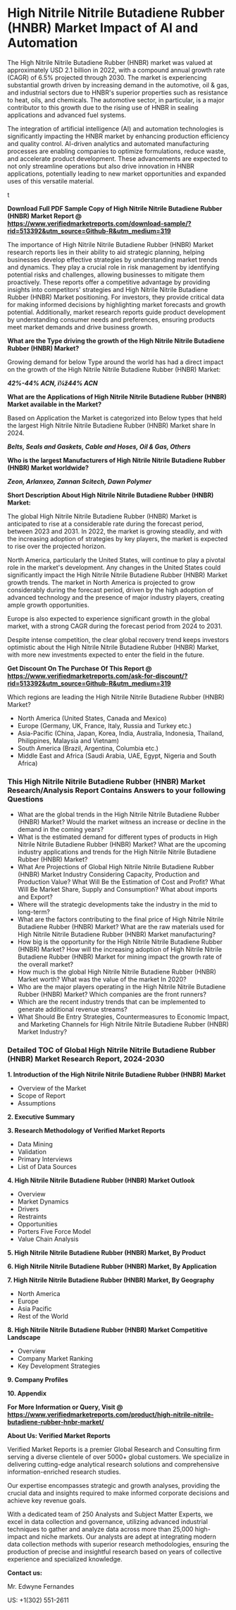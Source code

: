 <meta name="title" content="Global  High Nitrile Nitrile Butadiene Rubber (HNBR) Market Impact of AI and Automation"><meta name="description" content="  The High Nitrile Nitrile Butadiene Rubber (HNBR) market was valued at approximately USD 2.1 billion in 2022, with a compound annual growth rate (CAGR) of 6.5% projec"><meta name="title" content=" High Nitrile Nitrile Butadiene Rubber (HNBR) Market Size, Share, Scope, Trends, Growth, Opportunities, Analysis, Forecast"> <h1>High Nitrile Nitrile Butadiene Rubber (HNBR) Market Impact of AI and Automation</h1> <p>The High Nitrile Nitrile Butadiene Rubber (HNBR) market was valued at approximately USD 2.1 billion in 2022, with a compound annual growth rate (CAGR) of 6.5% projected through 2030. The market is experiencing substantial growth driven by increasing demand in the automotive, oil & gas, and industrial sectors due to HNBR's superior properties such as resistance to heat, oils, and chemicals. The automotive sector, in particular, is a major contributor to this growth due to the rising use of HNBR in sealing applications and advanced fuel systems.</p> <p>The integration of artificial intelligence (AI) and automation technologies is significantly impacting the HNBR market by enhancing production efficiency and quality control. AI-driven analytics and automated manufacturing processes are enabling companies to optimize formulations, reduce waste, and accelerate product development. These advancements are expected to not only streamline operations but also drive innovation in HNBR applications, potentially leading to new market opportunities and expanded uses of this versatile material.</p> t</p><p id="" class=""><strong>Download Full PDF Sample Copy of High Nitrile Nitrile Butadiene Rubber (HNBR) Market Report @ <a href="https://www.verifiedmarketreports.com/download-sample/?rid=513392&utm_source=Github-R&utm_medium=319" target="_blank">https://www.verifiedmarketreports.com/download-sample/?rid=513392&utm_source=Github-R&utm_medium=319</a></strong></p><p>The importance of&nbsp;High Nitrile Nitrile Butadiene Rubber (HNBR) Market research reports lies in their ability to aid strategic planning, helping businesses develop effective strategies by understanding market trends and dynamics. They play a crucial role in risk management by identifying potential risks and challenges, allowing businesses to mitigate them proactively. These reports offer a competitive advantage by providing insights into competitors' strategies and High Nitrile Nitrile Butadiene Rubber (HNBR) Market positioning. For investors, they provide critical data for making informed decisions by highlighting market forecasts and growth potential. Additionally, market research reports guide product development by understanding consumer needs and preferences, ensuring products meet market demands and drive business growth.</p><p><strong>What are the&nbsp;Type driving the growth of the High Nitrile Nitrile Butadiene Rubber (HNBR) Market?</strong></p><p id="" class="">Growing demand for below Type around the world has had a direct impact on the growth of the High Nitrile Nitrile Butadiene Rubber (HNBR) Market:</p><em><strong>42%-44% ACN, ï¼ž44% ACN</strong></em></p><strong>What are the&nbsp;Applications&nbsp;of High Nitrile Nitrile Butadiene Rubber (HNBR) Market available in the Market?</strong></p><p id="" class="">Based on Application the Market is categorized into Below types that held the largest High Nitrile Nitrile Butadiene Rubber (HNBR) Market share In 2024.</p><em><strong>Belts, Seals and Gaskets, Cable and Hoses, Oil & Gas, Others</strong></em></p><strong>Who is the largest Manufacturers of High Nitrile Nitrile Butadiene Rubber (HNBR) Market worldwide?</strong></p><p><em><strong>Zeon, Arlanxeo, Zannan Scitech, Dawn Polymer</strong></em></p><p id="" class=""><strong>Short Description About High Nitrile Nitrile Butadiene Rubber (HNBR) Market:</strong></p><p>The global High Nitrile Nitrile Butadiene Rubber (HNBR) Market is anticipated to rise at a considerable rate during the forecast period, between 2023 and 2031. In 2022, the market is growing steadily, and with the increasing adoption of strategies by key players, the market is expected to rise over the projected horizon.</p><p>North America, particularly the United States, will continue to play a pivotal role in the market's development. Any changes in the United States could significantly impact the High Nitrile Nitrile Butadiene Rubber (HNBR) Market growth trends. The market in North America is projected to grow considerably during the forecast period, driven by the high adoption of advanced technology and the presence of major industry players, creating ample growth opportunities.</p><p>Europe is also expected to experience significant growth in the global market, with a strong CAGR during the forecast period from 2024 to 2031.</p><p>Despite intense competition, the clear global recovery trend keeps investors optimistic about the High Nitrile Nitrile Butadiene Rubber (HNBR) Market, with more new investments expected to enter the field in the future.</p><p id="" class=""><strong>Get Discount On The Purchase Of This Report @ <a href="https://www.verifiedmarketreports.com/ask-for-discount/?rid=513392&utm_source=Github-R&utm_medium=319" target="_blank">https://www.verifiedmarketreports.com/ask-for-discount/?rid=513392&utm_source=Github-R&utm_medium=319</a></strong></p>Which regions are leading the High Nitrile Nitrile Butadiene Rubber (HNBR) Market?</p><ul><li>North America (United States, Canada and Mexico)</li><li>Europe (Germany, UK, France, Italy, Russia and Turkey etc.)</li><li>Asia-Pacific (China, Japan, Korea, India, Australia, Indonesia, Thailand, Philippines, Malaysia and Vietnam)</li><li>South America (Brazil, Argentina, Columbia etc.)</li><li>Middle East and Africa (Saudi Arabia, UAE, Egypt, Nigeria and South Africa)</li></ul><h3 id="" class="">This High Nitrile Nitrile Butadiene Rubber (HNBR) Market Research/Analysis Report Contains Answers to your following Questions</h3><ul><li>What are the global trends in the High Nitrile Nitrile Butadiene Rubber (HNBR) Market? Would the market witness an increase or decline in the demand in the coming years?</li><li>What is the estimated demand for different types of products in High Nitrile Nitrile Butadiene Rubber (HNBR) Market? What are the upcoming industry applications and trends for the High Nitrile Nitrile Butadiene Rubber (HNBR) Market?</li><li>What Are Projections of Global High Nitrile Nitrile Butadiene Rubber (HNBR) Market Industry Considering Capacity, Production and Production Value? What Will Be the Estimation of Cost and Profit? What Will Be Market Share, Supply and Consumption? What about imports and Export?</li><li>Where will the strategic developments take the industry in the mid to long-term?</li><li>What are the factors contributing to the final price of High Nitrile Nitrile Butadiene Rubber (HNBR) Market? What are the raw materials used for High Nitrile Nitrile Butadiene Rubber (HNBR) Market manufacturing?</li><li>How big is the opportunity for the High Nitrile Nitrile Butadiene Rubber (HNBR) Market? How will the increasing adoption of High Nitrile Nitrile Butadiene Rubber (HNBR) Market for mining impact the growth rate of the overall market?</li><li>How much is the global High Nitrile Nitrile Butadiene Rubber (HNBR) Market worth? What was the value of the market In 2020?</li><li>Who are the major players operating in the High Nitrile Nitrile Butadiene Rubber (HNBR) Market? Which companies are the front runners?</li><li>Which are the recent industry trends that can be implemented to generate additional revenue streams?</li><li>What Should Be Entry Strategies, Countermeasures to Economic Impact, and Marketing Channels for High Nitrile Nitrile Butadiene Rubber (HNBR) Market Industry?</li></ul><h3 id="" class="">Detailed TOC of Global High Nitrile Nitrile Butadiene Rubber (HNBR) Market Research Report, 2024-2030</h3><p id="" class=""><strong>1. Introduction of the High Nitrile Nitrile Butadiene Rubber (HNBR) Market</strong></p><ul><li>Overview of the Market</li><li>Scope of Report</li><li>Assumptions</li></ul><p id="" class=""><strong>2. Executive Summary</strong></p><p id="" class=""><strong>3. Research Methodology of Verified Market Reports</strong></p><ul><li>Data Mining</li><li>Validation</li><li>Primary Interviews</li><li>List of Data Sources</li></ul><p id="" class=""><strong>4. High Nitrile Nitrile Butadiene Rubber (HNBR) Market Outlook</strong></p><ul><li>Overview</li><li>Market Dynamics</li><li>Drivers</li><li>Restraints</li><li>Opportunities</li><li>Porters Five Force Model</li><li>Value Chain Analysis</li></ul><p id="" class=""><strong>5. High Nitrile Nitrile Butadiene Rubber (HNBR) Market, By Product</strong></p><p id="" class=""><strong>6. High Nitrile Nitrile Butadiene Rubber (HNBR) Market, By Application</strong></p><p id="" class=""><strong>7. High Nitrile Nitrile Butadiene Rubber (HNBR) Market, By Geography</strong></p><ul><li>North America</li><li>Europe</li><li>Asia Pacific</li><li>Rest of the World</li></ul><p id="" class=""><strong>8. High Nitrile Nitrile Butadiene Rubber (HNBR) Market Competitive Landscape</strong></p><ul><li>Overview</li><li>Company Market Ranking</li><li>Key Development Strategies</li></ul><p id="" class=""><strong>9. Company Profiles</strong></p><p id="" class=""><strong>10. Appendix</strong></p><p id="" class=""><strong>For More Information or Query, Visit @ <a href="https://www.verifiedmarketreports.com/product/high-nitrile-nitrile-butadiene-rubber-hnbr-market/" target="_blank">https://www.verifiedmarketreports.com/product/high-nitrile-nitrile-butadiene-rubber-hnbr-market/</a></strong></p><p id="" class=""><strong>About Us: Verified Market Reports</strong></p><p id="" class="">Verified Market Reports is a premier Global Research and Consulting firm serving a diverse clientele of over 5000+ global customers. We specialize in delivering cutting-edge analytical research solutions and comprehensive information-enriched research studies.</p><p id="" class="">Our expertise encompasses strategic and growth analyses, providing the crucial data and insights required to make informed corporate decisions and achieve key revenue goals.</p><p id="" class="">With a dedicated team of 250 Analysts and Subject Matter Experts, we excel in data collection and governance, utilizing advanced industrial techniques to gather and analyze data across more than 25,000 high-impact and niche markets. Our analysts are adept at integrating modern data collection methods with superior research methodologies, ensuring the production of precise and insightful research based on years of collective experience and specialized knowledge.</p><p id="" class=""><strong>Contact us:</strong></p><p id="" class="">Mr. Edwyne Fernandes</p><p id="" class="">US: +1(302) 551-2611</p>